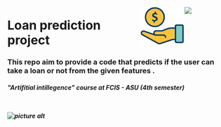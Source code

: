 
<p><img align="right" src="https://static.vecteezy.com/system/resources/previews/012/697/295/original/3d-python-programming-language-logo-free-png.png" width="100" /></a></p>
<p><img align="right" src="https://raw.githubusercontent.com/abdalla-am/Loan-prediction-project/master/readme%20img/icon.png" width="100" /></a></p>
<div align=left>
<h1>
 Loan prediction project
</h1>
  <h3>
    This repo aim to provide a code that predicts if the user can take a loan or not from the given features .
  </h3>
 <h5>
    "Artifitial intillegence" course at FCIS - ASU 
        (4th semester)
<div>
<br>
<br>

![picture alt](https://blogs.worldbank.org/sites/default/files/styles/hero/public/blogs-images/2020-03/loan_approved_hero_image.jpg.webp?itok=QOclvusJ "Loan photo")
